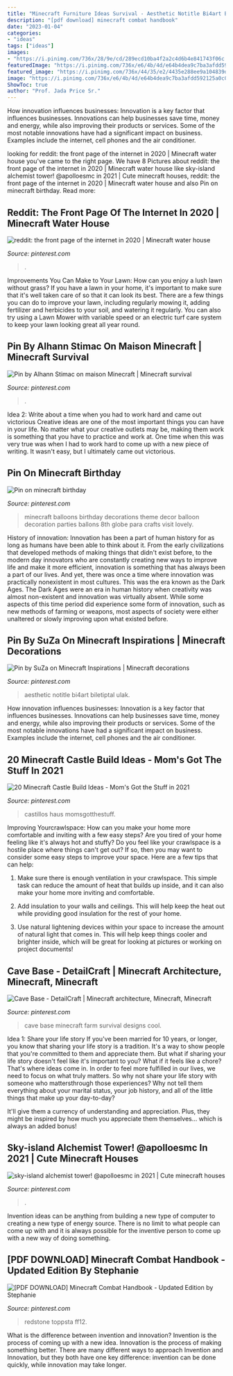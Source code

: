 ```yaml
---
title: "Minecraft Furniture Ideas Survival - Aesthetic Notitle Bi4art Biletiptal Ulak"
description: "[pdf download] minecraft combat handbook"
date: "2023-01-04"
categories:
- "ideas"
tags: ["ideas"]
images:
- "https://i.pinimg.com/736x/28/9e/cd/289ecd10ba4f2a2c4d6b4e841743f06c.jpg"
featuredImage: "https://i.pinimg.com/736x/e6/4b/4d/e64b4dea9c7ba3afdd592125a0c08de0.jpg"
featured_image: "https://i.pinimg.com/736x/44/35/e2/4435e288ee9a104839dca55669721855.jpg"
image: "https://i.pinimg.com/736x/e6/4b/4d/e64b4dea9c7ba3afdd592125a0c08de0.jpg"
ShowToc: true
author: "Prof. Jada Price Sr."
---
```



How innovation influences businesses:
Innovation is a key factor that influences businesses. Innovations can help businesses save time, money and energy, while also improving their products or services. Some of the most notable innovations have had a significant impact on business. Examples include the internet, cell phones and the air conditioner.

	

		
looking for reddit: the front page of the internet in 2020 | Minecraft water house you've came to the right page. We have 8 Pictures about reddit: the front page of the internet in 2020 | Minecraft water house like sky-island alchemist tower! @apolloesmc in 2021 | Cute minecraft houses, reddit: the front page of the internet in 2020 | Minecraft water house and also Pin on minecraft birthday. Read more:
		
    
## Reddit: The Front Page Of The Internet In 2020 | Minecraft Water House

<img loading=lazy src="https://i.pinimg.com/736x/8d/2f/12/8d2f1287b80e731afee8ecafe469131f.jpg" onerror="this.onerror=null;this.src='https://tse1.mm.bing.net/th?id=OIP.rLGNTXI_KcEAkaEJblClIwHaEK&amp;pid=15.1';" alt="reddit: the front page of the internet in 2020 | Minecraft water house">

_Source: pinterest.com_

>. 

	

Improvements You Can Make to Your Lawn: How can you enjoy a lush lawn without grass?
If you have a lawn in your home, it's important to make sure that it's well taken care of so that it can look its best. There are a few things you can do to improve your lawn, including regularly mowing it, adding fertilizer and herbicides to your soil, and watering it regularly. You can also try using a Lawn Mower with variable speed or an electric turf care system to keep your lawn looking great all year round.

    
## Pin By Alhann Stimac On Maison Minecraft | Minecraft Survival

<img loading=lazy src="https://i.pinimg.com/736x/e6/4b/4d/e64b4dea9c7ba3afdd592125a0c08de0.jpg" onerror="this.onerror=null;this.src='https://tse2.mm.bing.net/th?id=OIP.0R2VNMQAOerYZUpN5jPTCwHaF7&amp;pid=15.1';" alt="Pin by Alhann Stimac on maison Minecraft | Minecraft survival">

_Source: pinterest.com_

>. 

	

Idea 2: Write about a time when you had to work hard and came out victorious
Creative ideas are one of the most important things you can have in your life. No matter what your creative outlets may be, making them work is something that you have to practice and work at. One time when this was very true was when I had to work hard to come up with a new piece of writing. It wasn't easy, but I ultimately came out victorious.

    
## Pin On Minecraft Birthday

<img loading=lazy src="https://i.pinimg.com/736x/f0/0d/f1/f00df1393c0fdd5f21e271da4e97c9e7--minecraft-balloons.jpg" onerror="this.onerror=null;this.src='https://tse1.mm.bing.net/th?id=OIP.0zgpOwIy4XyurW_7llQ8LADYEg&amp;pid=15.1';" alt="Pin on minecraft birthday">

_Source: pinterest.com_

>minecraft balloons birthday decorations theme decor balloon decoration parties ballons 8th globe para crafts visit lovely. 

	

History of innovation:
Innovation has been a part of human history for as long as humans have been able to think about it. From the early civilizations that developed methods of making things that didn't exist before, to the modern day innovators who are constantly creating new ways to improve life and make it more efficient, innovation is something that has always been a part of our lives. And yet, there was once a time where innovation was practically nonexistent in most cultures. This was the era known as the Dark Ages.
The Dark Ages were an era in human history when creativity was almost non-existent and innovation was virtually absent. While some aspects of this time period did experience some form of innovation, such as new methods of farming or weapons, most aspects of society were either unaltered or slowly improving upon what existed before.

    
## Pin By SuZa On Minecraft Inspirations | Minecraft Decorations

<img loading=lazy src="https://i.pinimg.com/736x/28/9e/cd/289ecd10ba4f2a2c4d6b4e841743f06c.jpg" onerror="this.onerror=null;this.src='https://tse3.mm.bing.net/th?id=OIP.eDSrK8twfiyic2fReeWCUwHaEK&amp;pid=15.1';" alt="Pin by SuZa on Minecraft Inspirations | Minecraft decorations">

_Source: pinterest.com_

>aesthetic notitle bi4art biletiptal ulak. 

	

How innovation influences businesses:
Innovation is a key factor that influences businesses. Innovations can help businesses save time, money and energy, while also improving their products or services. Some of the most notable innovations have had a significant impact on business. Examples include the internet, cell phones and the air conditioner.

    
## 20 Minecraft Castle Build Ideas - Mom&#039;s Got The Stuff In 2021

<img loading=lazy src="https://i.pinimg.com/736x/fe/b6/28/feb628f42daa70dded9d61c7548e4bac.jpg" onerror="this.onerror=null;this.src='https://tse2.mm.bing.net/th?id=OIP.JzGQiJlNQzw9x4ahuEmRfwHaHa&amp;pid=15.1';" alt="20 Minecraft Castle Build Ideas - Mom&#039;s Got the Stuff in 2021">

_Source: pinterest.com_

>castillos haus momsgotthestuff. 

	

Improving Yourcrawlspace: How can you make your home more comfortable and inviting with a few easy steps?
Are you tired of your home feeling like it's always hot and stuffy? Do you feel like your crawlspace is a hostile place where things can't get out? If so, then you may want to consider some easy steps to improve your space. Here are a few tips that can help:
1. Make sure there is enough ventilation in your crawlspace. This simple task can reduce the amount of heat that builds up inside, and it can also make your home more inviting and comfortable.

2. Add insulation to your walls and ceilings. This will help keep the heat out while providing good insulation for the rest of your home.

3. Use natural lightening devices within your space to increase the amount of natural light that comes in. This will help keep things cooler and brighter inside, which will be great for looking at pictures or working on project documents!

    
## Cave Base - DetailCraft | Minecraft Architecture, Minecraft, Minecraft

<img loading=lazy src="https://i.pinimg.com/736x/63/9e/dd/639edd21c631fc6c321afd86fa9eac9e.jpg" onerror="this.onerror=null;this.src='https://tse2.mm.bing.net/th?id=OIP.slKPE41mPRxSE6E3BNFoZAHaEK&amp;pid=15.1';" alt="Cave Base - DetailCraft | Minecraft architecture, Minecraft, Minecraft">

_Source: pinterest.com_

>cave base minecraft farm survival designs cool. 

	

Idea 1: Share your life story
If you've been married for 10 years, or longer, you know that sharing your life story is a tradition. It's a way to show people that you're committed to them and appreciate them. But what if sharing your life story doesn't feel like it's important to you? What if it feels like a chore?
That's where ideas come in. In order to feel more fulfilled in our lives, we need to focus on what truly matters. So why not share your life story with someone who mattersthrough those experiences? Why not tell them everything about your marital status, your job history, and all of the little things that make up your day-to-day?

It'll give them a currency of understanding and appreciation. Plus, they might be inspired by how much you appreciate them themselves... which is always an added bonus!

    
## Sky-island Alchemist Tower! @apolloesmc In 2021 | Cute Minecraft Houses

<img loading=lazy src="https://i.pinimg.com/736x/54/c2/34/54c234a16e22f96ed888214a527a239d.jpg" onerror="this.onerror=null;this.src='https://tse2.mm.bing.net/th?id=OIP.jZ8vIxbAjbqTRfScLqsFBgHaLH&amp;pid=15.1';" alt="sky-island alchemist tower! @apolloesmc in 2021 | Cute minecraft houses">

_Source: pinterest.com_

>. 

	

Invention ideas can be anything from building a new type of computer to creating a new type of energy source. There is no limit to what people can come up with and it is always possible for the inventive person to come up with a new way of doing something.

    
## [PDF DOWNLOAD] Minecraft Combat Handbook - Updated Edition By Stephanie

<img loading=lazy src="https://i.pinimg.com/736x/44/35/e2/4435e288ee9a104839dca55669721855.jpg" onerror="this.onerror=null;this.src='https://tse4.mm.bing.net/th?id=OIP.6hAAZTGdVyrXDRryiuUMOgAAAA&amp;pid=15.1';" alt="[PDF DOWNLOAD] Minecraft Combat Handbook - Updated Edition by Stephanie">

_Source: pinterest.com_

>redstone toppsta ff12. 

	

What is the difference between invention and innovation?
Invention is the process of coming up with a new idea. Innovation is the process of making something better. There are many different ways to approach Invention and Innovation, but they both have one key difference: invention can be done quickly, while innovation may take longer.

